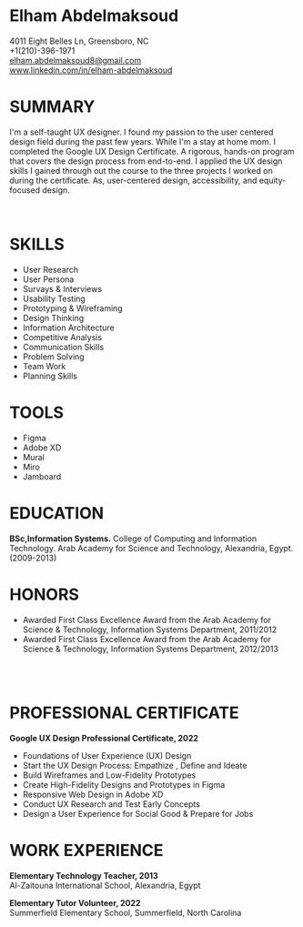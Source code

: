 # Elham Abdelmaksoud
4011 Eight Belles Ln, Greensboro, NC   
+1(210)-396-1971   
elham.abdelmaksoud8@gmail.com                          
www.linkedin.com/in/elham-abdelmaksoud


# SUMMARY
I'm a self-taught UX designer. I found my passion to the user centered design field during the past few years. While I'm a stay at home mom. I completed the Google UX Design Certificate. A rigorous, hands-on program that covers the design process from end-to-end. I applied the UX design skills I gained through out the course to the three projects I worked on during the certificate. As, user-centered design, accessibility, and equity-focused design. 

<br/>


# SKILLS
- User Research
- User Persona
- Survays & Interviews
- Usability Testing
- Prototyping & Wireframing
- Design Thinking
- Information Architecture 
- Competitive Analysis
- Communication Skills
- Problem Solving
- Team Work
- Planning Skills


# TOOLS
- Figma
- Adobe XD
- Mural
- Miro
- Jamboard
 

# EDUCATION
**BSc,Information Systems.**
College of Computing and Information Technology. Arab Academy for Science and Technology, Alexandria, Egypt.(2009-2013)


# HONORS
- Awarded First Class Excellence Award from the Arab Academy for Science & Technology, Information Systems Department, 2011/2012
- Awarded First Class Excellence Award from the Arab Academy for Science & Technology, Information Systems Department, 2012/2013               



<br/>


<br/>


# PROFESSIONAL CERTIFICATE
**Google UX Design Professional Certificate, 2022**
- Foundations of User Experience (UX) Design 
- Start the UX Design Process: Empathize , Define and Ideate
-  Build Wireframes and Low-Fidelity Prototypes
- Create High-Fidelity Designs and Prototypes in Figma
- Responsive Web Design in Adobe XD
- Conduct UX Research and Test Early Concepts
- Design a User Experience for Social Good & Prepare for Jobs


# WORK EXPERIENCE
**Elementary Technology Teacher, 2013**    
Al-Zaitouna International School, Alexandria, Egypt 

**Elementary Tutor Volunteer, 2022**   
Summerfield Elementary School, Summerfield, North Carolina
